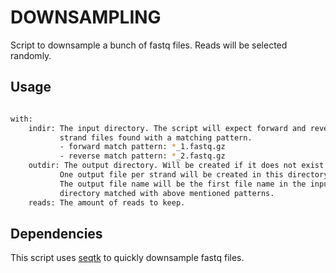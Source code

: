# DOWNSAMPLING

Script to downsample a bunch of fastq files.
Reads will be selected randomly.

## Usage

```bash ./downsample indir outdir reads

with:
    indir: The input directory. The script will expect forward and reverse
           strand files found with a matching pattern.
           - forward match pattern: *_1.fastq.gz
           - reverse match pattern: *_2.fastq.gz
    outdir: The output directory. Will be created if it does not exist.
           One output file per strand will be created in this directory.
           The output file name will be the first file name in the input
           directory matched with above mentioned patterns.
    reads: The amount of reads to keep.
```

## Dependencies

This script uses [seqtk](https://github.com/lh3/seqtk) to quickly downsample
fastq files.
